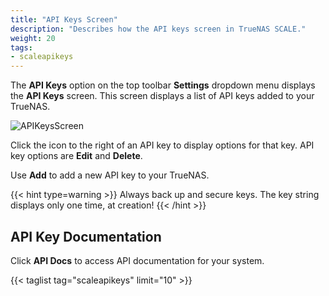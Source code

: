 ```yaml
---
title: "API Keys Screen"
description: "Describes how the API keys screen in TrueNAS SCALE."
weight: 20
tags:
- scaleapikeys
---
```


The **API Keys** option on the top toolbar **Settings** dropdown menu displays the **API Keys** screen. This screen displays a list of API keys added to your TrueNAS.

![APIKeysScreen](/images/SCALE/Dashboard/APIKeysScreen.png "API Keys Screen")

Click the <span class="iconify" data-icon="eva:more-vertical-outline"></span> icon to the right of an API key to display options for that key. API key options are **Edit** and **Delete**.

Use **Add** to add a new API key to your TrueNAS.

{{< hint type=warning >}}
Always back up and secure keys. The key string displays only one time, at creation!
{{< /hint >}}

## API Key Documentation

Click **API Docs** to access API documentation for your system.

{{< taglist tag="scaleapikeys" limit="10" >}}